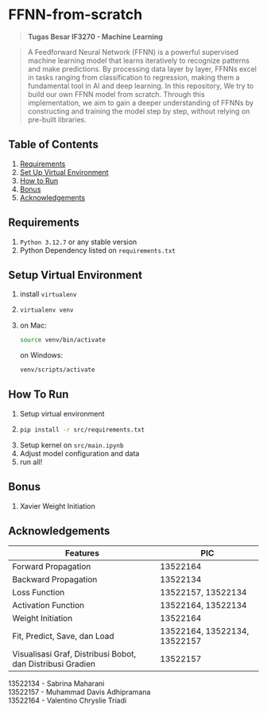 # FFNN-from-scratch

> **Tugas Besar IF3270 - Machine Learning**

> A Feedforward Neural Network (FFNN) is a powerful supervised machine learning model that learns iteratively to recognize patterns and make predictions. By processing data layer by layer, FFNNs excel in tasks ranging from classification to regression, making them a fundamental tool in AI and deep learning. In this repository, We try to build our own FFNN model from scratch. Through this implementation, we aim to gain a deeper understanding of FFNNs by constructing and training the model step by step, without relying on pre-built libraries.

## Table of Contents

1. [Requirements](#requirements)
2. [Set Up Virtual Environment](#setup-virtual-environment)
3. [How to Run](#how-to-run)
4. [Bonus](#bonus)
5. [Acknowledgements](#acknowledgements)

## Requirements

1. `Python 3.12.7` or any stable version
2. Python Dependency listed on `requirements.txt`

## Setup Virtual Environment

1. install `virtualenv`
2. ```sh
   virtualenv venv
   ```
3. on Mac:
   ```sh
   source venv/bin/activate
   ```
   on Windows:
   ```sh
   venv/scripts/activate
   ```

## How To Run

1. Setup virtual environment
2. ```sh
   pip install -r src/requirements.txt
   ```
3. Setup kernel on `src/main.ipynb`
4. Adjust model configuration and data
5. run all!

## Bonus

1. Xavier Weight Initiation

## Acknowledgements

| Features                                                   | PIC                          |
| ---------------------------------------------------------- | ---------------------------- |
| Forward Propagation                                        | 13522164                     |
| Backward Propagation                                       | 13522134                     |
| Loss Function                                              | 13522157, 13522134           |
| Activation Function                                        | 13522164, 13522134           |
| Weight Initiation                                          | 13522164                     |
| Fit, Predict, Save, dan Load                               | 13522164, 13522134, 13522157 |
| Visualisasi Graf, Distribusi Bobot, dan Distribusi Gradien | 13522157                     |

13522134 - Sabrina Maharani  
13522157 - Muhammad Davis Adhipramana  
13522164 - Valentino Chryslie Triadi  